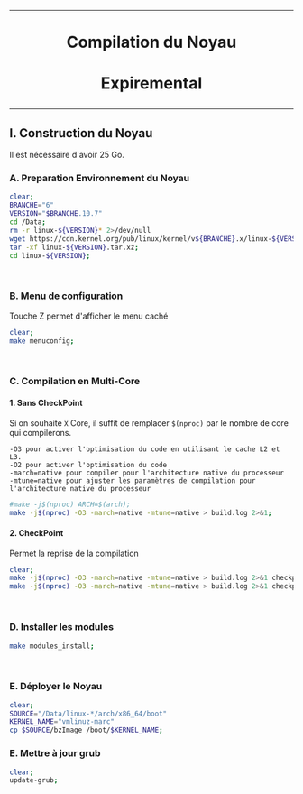 --------------------------------------------------------------------------------------
# <p align='center'> Compilation du Noyau </p>

# <p align='center'>  Expiremental </p>

--------------------------------------------------------------------------------------
## I. Construction du Noyau
Il est nécessaire d'avoir 25 Go.

### A. Preparation Environnement du Noyau
``` bash
clear;
BRANCHE="6"
VERSION="$BRANCHE.10.7"
cd /Data;
rm -r linux-${VERSION}* 2>/dev/null
wget https://cdn.kernel.org/pub/linux/kernel/v${BRANCHE}.x/linux-${VERSION}.tar.xz 2>/dev/null;
tar -xf linux-${VERSION}.tar.xz;
cd linux-${VERSION};
```

<br />

### B. Menu de configuration
Touche Z permet d'afficher le menu caché
```bash
clear;
make menuconfig;
```

<br />

### C. Compilation en Multi-Core
#### 1. Sans CheckPoint
Si on souhaite `X` Core, il suffit de remplacer `$(nproc)` par le nombre de core qui compilerons.
```
-O3 pour activer l'optimisation du code en utilisant le cache L2 et L3. 
-O2 pour activer l'optimisation du code
-march=native pour compiler pour l'architecture native du processeur
-mtune=native pour ajuster les paramètres de compilation pour l'architecture native du processeur
```

```bash
#make -j$(nproc) ARCH=$(arch);
make -j$(nproc) -O3 -march=native -mtune=native > build.log 2>&1;
```

#### 2. CheckPoint
Permet la reprise de la compilation
```bash
clear;
make -j$(nproc) -O3 -march=native -mtune=native > build.log 2>&1 checkpoint;
make -j$(nproc) -O3 -march=native -mtune=native > build.log 2>&1 checkpoint-restore;
``` 

<br />

### D. Installer les modules
```bash
make modules_install;
```

<br />

### E. Déployer le Noyau
```bash
clear;
SOURCE="/Data/linux-*/arch/x86_64/boot"
KERNEL_NAME="vmlinuz-marc"
cp $SOURCE/bzImage /boot/$KERNEL_NAME;
```


### E. Mettre à jour grub
```bash
clear;
update-grub;
```
